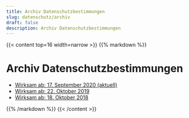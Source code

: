 ```yaml
---
title: Archiv Datenschutzbestimmungen
slug: datenschutz/archiv
draft: false
description: Archiv Datenschutzbestimmungen
---
```


{{< content top=16 width=narrow >}}
{{% markdown %}}
# Archiv Datenschutzbestimmungen

* [Wirksam ab: 17. September 2020 (aktuell)](/de/datenschutz/archiv/20200917)
* [Wirksam ab: 22. Oktober 2019](/de/datenschutz/archiv/20191022)
* [Wirksam ab: 18. Oktober 2018](/de/datenschutz/archiv/20181018)

{{% /markdown %}}
{{< /content >}}
